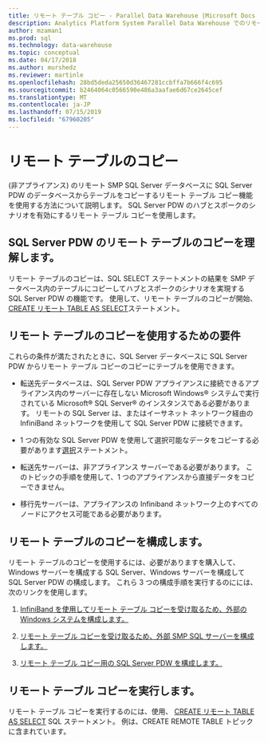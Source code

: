 ```yaml
---
title: リモート テーブル コピー - Parallel Data Warehouse |Microsoft Docs
description: Analytics Platform System Parallel Data Warehouse でのリモート テーブルのコピーを使用します。
author: mzaman1
ms.prod: sql
ms.technology: data-warehouse
ms.topic: conceptual
ms.date: 04/17/2018
ms.author: murshedz
ms.reviewer: martinle
ms.openlocfilehash: 28bd5deda25650d36467281ccbffa7b666f4c695
ms.sourcegitcommit: b2464064c0566590e486a3aafae6d67ce2645cef
ms.translationtype: MT
ms.contentlocale: ja-JP
ms.lasthandoff: 07/15/2019
ms.locfileid: "67960205"
---
```

# <a name="remote-table-copy"></a>リモート テーブルのコピー
(非アプライアンス) のリモート SMP SQL Server データベースに SQL Server PDW のデータベースからテーブルをコピーするリモート テーブル コピー機能を使用する方法について説明します。 SQL Server PDW のハブとスポークのシナリオを有効にするリモート テーブル コピーを使用します。  
  
## <a name="BasicsPDE"></a>SQL Server PDW のリモート テーブルのコピーを理解します。  
リモート テーブルのコピーは、SQL SELECT ステートメントの結果を SMP データベース内のテーブルにコピーしてハブとスポークのシナリオを実現する SQL Server PDW の機能です。 使用して、リモート テーブルのコピーが開始、 [CREATE リモート TABLE AS SELECT](../t-sql/statements/create-remote-table-as-select-parallel-data-warehouse.md)ステートメント。  
  
## <a name="BasicsPrerequisites"></a>リモート テーブルのコピーを使用するための要件  
これらの条件が満たされたときに、SQL Server データベースに SQL Server PDW からリモート テーブル コピーのコピーにテーブルを使用できます。  
  
-   転送先データベースは、SQL Server PDW アプライアンスに接続できるアプライアンス内のサーバーに存在しない Microsoft Windows® システムで実行されている Microsoft® SQL Server® のインスタンスである必要があります。 リモートの SQL Server は、またはイーサネット ネットワーク経由の InfiniBand ネットワークを使用して SQL Server PDW に接続できます。  
  
-   1 つの有効な SQL Server PDW を使用して選択可能なデータをコピーする必要があります[選択](../t-sql/queries/select-transact-sql.md)ステートメント。  
  
-   転送先サーバーは、非アプライアンス サーバーである必要があります。 このトピックの手順を使用して、1 つのアプライアンスから直接データをコピーできません。  
  
-   移行先サーバーは、アプライアンスの Infiniband ネットワーク上のすべてのノードにアクセス可能である必要があります。  
  
## <a name="ConfigureRemote"></a>リモート テーブルのコピーを構成します。  
リモート テーブルのコピーを使用するには、必要がありますを購入して、Windows サーバーを構成する SQL Server、Windows サーバーを構成して SQL Server PDW の構成します。 これら 3 つの構成手順を実行するのにには、次のリンクを使用します。  
  
1.  [InfiniBand を使用してリモート テーブル コピーを受け取るため、外部の Windows システムを構成します。](configure-an-external-windows-system-to-receive-remote-table-copies-using-infiniband.md)  
  
2.  [リモート テーブル コピーを受け取るため、外部 SMP SQL サーバーを構成します。](configure-an-external-smp-sql-server-to-receive-remote-table-copies.md)  
  
3.  [リモート テーブル コピー用の SQL Server PDW を構成します。](configure-sql-server-pdw-for-remote-table-copies.md)  
  
## <a name="PerformRemote"></a>リモート テーブル コピーを実行します。  
リモート テーブル コピーを実行するのには、使用、 [CREATE リモート TABLE AS SELECT](../t-sql/statements/create-remote-table-as-select-parallel-data-warehouse.md) SQL ステートメント。 例は、CREATE REMOTE TABLE トピックに含まれています。  
  
<!-- MISSING LINKS 
## See Also  
[Common Metadata Query Examples &#40;SQL Server PDW&#41;](../sqlpdw/common-metadata-query-examples-sql-server-pdw.md)  
-->
  
